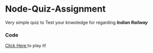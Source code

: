 # Node-Quiz-Assignment
Very simple quiz to Test your knwoledge for regarding <i><b>Indian Railway</b></i>

### Code
[Click Here ](https://replit.com/@Shubham207/Indian-Railway-Quiz#index.js)to play it!
